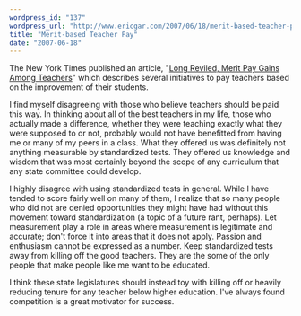 ```yaml
---
wordpress_id: "137"
wordpress_url: "http://www.ericgar.com/2007/06/18/merit-based-teacher-pay/"
title: "Merit-based Teacher Pay"
date: "2007-06-18"
---
```

The New York Times published an article, "<a href="http://www.nytimes.com/2007/06/18/education/18pay.html">Long Reviled, Merit Pay Gains Among Teachers</a>" which describes several initiatives to pay teachers based on the improvement of their students.

I find myself disagreeing with those who believe teachers should be paid this way. In thinking about all of the best teachers in my life, those who actually made a difference, whether they were teaching exactly what they were supposed to or not, probably would not have benefitted from having me or many of my peers in a class. What they offered us was definitely not anything measurable by standardized tests. They offered us knowledge and wisdom that was most certainly beyond the scope of any curriculum that any state committee could develop.

I highly disagree with using standardized tests in general. While I have tended to score fairly well on many of them, I realize that so many people who did not are denied opportunities they might have had without this movement toward standardization (a topic of a future rant, perhaps). Let measurement play a role in areas where measurement is legitimate and accurate; don't force it into areas that it does not apply. Passion and enthusiasm cannot be expressed as a number. Keep standardized tests away from killing off the good teachers. They are the some of the only people that make people like me want to be educated.

I think these state legislatures should instead toy with killing off or heavily reducing tenure for any teacher below higher education. I've always found competition is a great motivator for success.
